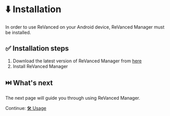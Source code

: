 # ⬇️ Installation

In order to use ReVanced on your Android device, ReVanced Manager must be installed.

## ✅ Installation steps

1. Download the latest version of ReVanced Manager from [here](https://github.com/revanced/revanced-manager/releases/latest)
2. Install ReVanced Manager

## ⏭️ What's next

The next page will guide you through using ReVanced Manager.

Continue: [🛠️ Usage](2_usage.md)
